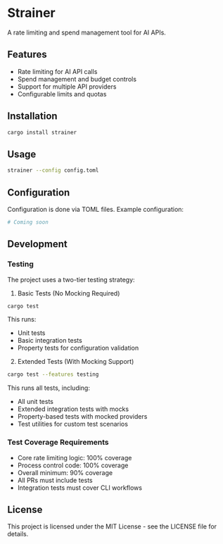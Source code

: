 # Strainer

A rate limiting and spend management tool for AI APIs.

## Features

- Rate limiting for AI API calls
- Spend management and budget controls
- Support for multiple API providers
- Configurable limits and quotas

## Installation

```bash
cargo install strainer
```

## Usage

```bash
strainer --config config.toml
```

## Configuration

Configuration is done via TOML files. Example configuration:

```toml
# Coming soon
```

## Development

### Testing

The project uses a two-tier testing strategy:

1. Basic Tests (No Mocking Required)
```bash
cargo test
```
This runs:
- Unit tests
- Basic integration tests
- Property tests for configuration validation

2. Extended Tests (With Mocking Support)
```bash
cargo test --features testing
```
This runs all tests, including:
- All unit tests
- Extended integration tests with mocks
- Property-based tests with mocked providers
- Test utilities for custom test scenarios

### Test Coverage Requirements

- Core rate limiting logic: 100% coverage
- Process control code: 100% coverage
- Overall minimum: 90% coverage
- All PRs must include tests
- Integration tests must cover CLI workflows

## License

This project is licensed under the MIT License - see the LICENSE file for details.
